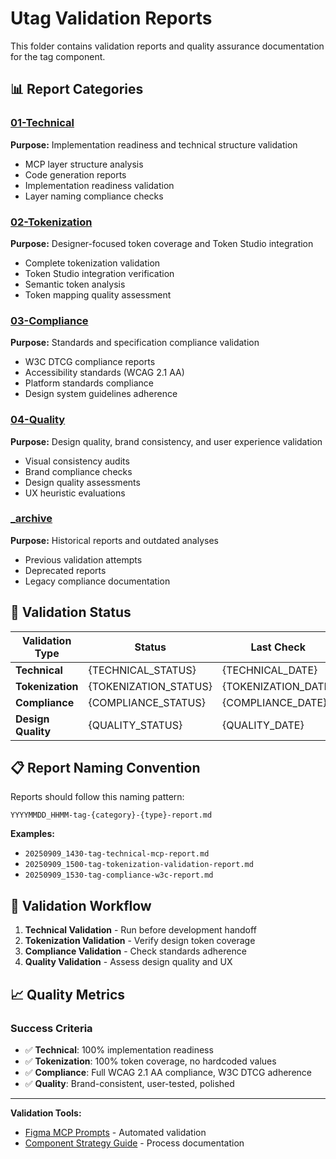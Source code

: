 # Utag Validation Reports

This folder contains validation reports and quality assurance documentation for the tag component.

## 📊 Report Categories

### [01-Technical](01-technical/)
**Purpose:** Implementation readiness and technical structure validation
- MCP layer structure analysis
- Code generation reports  
- Implementation readiness validation
- Layer naming compliance checks

### [02-Tokenization](02-tokenization/)
**Purpose:** Designer-focused token coverage and Token Studio integration
- Complete tokenization validation
- Token Studio integration verification
- Semantic token analysis
- Token mapping quality assessment

### [03-Compliance](03-compliance/)
**Purpose:** Standards and specification compliance validation
- W3C DTCG compliance reports
- Accessibility standards (WCAG 2.1 AA)
- Platform standards compliance
- Design system guidelines adherence

### [04-Quality](04-quality/)
**Purpose:** Design quality, brand consistency, and user experience validation
- Visual consistency audits
- Brand compliance checks
- Design quality assessments
- UX heuristic evaluations

### [_archive](_archive/)
**Purpose:** Historical reports and outdated analyses
- Previous validation attempts
- Deprecated reports
- Legacy compliance documentation

## 🎯 Validation Status

| Validation Type | Status | Last Check | Next Due |
|----------------|--------|------------|----------|
| **Technical** | {TECHNICAL_STATUS} | {TECHNICAL_DATE} | {TECHNICAL_NEXT} |
| **Tokenization** | {TOKENIZATION_STATUS} | {TOKENIZATION_DATE} | {TOKENIZATION_NEXT} |
| **Compliance** | {COMPLIANCE_STATUS} | {COMPLIANCE_DATE} | {COMPLIANCE_NEXT} |
| **Design Quality** | {QUALITY_STATUS} | {QUALITY_DATE} | {QUALITY_NEXT} |

## 📋 Report Naming Convention

Reports should follow this naming pattern:
```
YYYYMMDD_HHMM-tag-{category}-{type}-report.md
```

**Examples:**
- `20250909_1430-tag-technical-mcp-report.md`
- `20250909_1500-tag-tokenization-validation-report.md`
- `20250909_1530-tag-compliance-w3c-report.md`

## 🔄 Validation Workflow

1. **Technical Validation** - Run before development handoff
2. **Tokenization Validation** - Verify design token coverage
3. **Compliance Validation** - Check standards adherence
4. **Quality Validation** - Assess design quality and UX

## 📈 Quality Metrics

### Success Criteria
- ✅ **Technical**: 100% implementation readiness
- ✅ **Tokenization**: 100% token coverage, no hardcoded values
- ✅ **Compliance**: Full WCAG 2.1 AA compliance, W3C DTCG adherence
- ✅ **Quality**: Brand-consistent, user-tested, polished

---

**Validation Tools:**
- [Figma MCP Prompts](../../../07-workflow/maintainers/prompts/) - Automated validation
- [Component Strategy Guide](../../../07-workflow/maintainers/component-documentation-separation-strategy.md) - Process documentation
